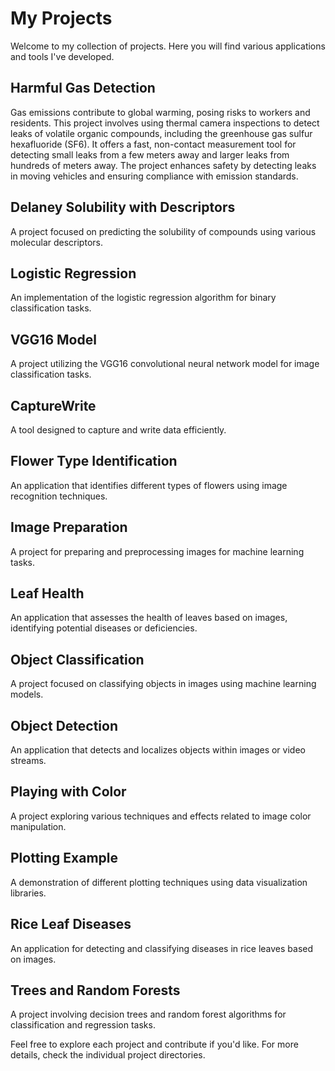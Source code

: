 # My Projects

Welcome to my collection of projects. Here you will find various applications and tools I've developed.

## Harmful Gas Detection
Gas emissions contribute to global warming, posing risks to workers and residents. This project involves using thermal camera inspections to detect leaks of volatile organic compounds, including the greenhouse gas sulfur hexafluoride (SF6). It offers a fast, non-contact measurement tool for detecting small leaks from a few meters away and larger leaks from hundreds of meters away. The project enhances safety by detecting leaks in moving vehicles and ensuring compliance with emission standards.

## Delaney Solubility with Descriptors
A project focused on predicting the solubility of compounds using various molecular descriptors.

## Logistic Regression
An implementation of the logistic regression algorithm for binary classification tasks.

## VGG16 Model
A project utilizing the VGG16 convolutional neural network model for image classification tasks.

## CaptureWrite
A tool designed to capture and write data efficiently.

## Flower Type Identification
An application that identifies different types of flowers using image recognition techniques.

## Image Preparation
A project for preparing and preprocessing images for machine learning tasks.

## Leaf Health
An application that assesses the health of leaves based on images, identifying potential diseases or deficiencies.

## Object Classification
A project focused on classifying objects in images using machine learning models.

## Object Detection
An application that detects and localizes objects within images or video streams.

## Playing with Color
A project exploring various techniques and effects related to image color manipulation.

## Plotting Example
A demonstration of different plotting techniques using data visualization libraries.

## Rice Leaf Diseases
An application for detecting and classifying diseases in rice leaves based on images.

## Trees and Random Forests
A project involving decision trees and random forest algorithms for classification and regression tasks.


Feel free to explore each project and contribute if you'd like. For more details, check the individual project directories.
